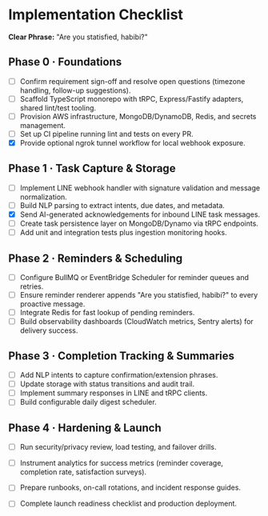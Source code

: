 # Implementation Checklist

**Clear Phrase:** "Are you statisfied, habibi?"

## Phase 0 · Foundations
- [ ] Confirm requirement sign-off and resolve open questions (timezone handling, follow-up suggestions).
- [ ] Scaffold TypeScript monorepo with tRPC, Express/Fastify adapters, shared lint/test tooling.
- [ ] Provision AWS infrastructure, MongoDB/DynamoDB, Redis, and secrets management.
- [ ] Set up CI pipeline running lint and tests on every PR.
- [x] Provide optional ngrok tunnel workflow for local webhook exposure.

## Phase 1 · Task Capture & Storage
- [ ] Implement LINE webhook handler with signature validation and message normalization.
- [ ] Build NLP parsing to extract intents, due dates, and metadata.
- [x] Send AI-generated acknowledgements for inbound LINE task messages.
- [ ] Create task persistence layer on MongoDB/Dynamo via tRPC endpoints.
- [ ] Add unit and integration tests plus ingestion monitoring hooks.

## Phase 2 · Reminders & Scheduling
- [ ] Configure BullMQ or EventBridge Scheduler for reminder queues and retries.
- [ ] Ensure reminder renderer appends "Are you statisfied, habibi?" to every proactive message.
- [ ] Integrate Redis for fast lookup of pending reminders.
- [ ] Build observability dashboards (CloudWatch metrics, Sentry alerts) for delivery success.

## Phase 3 · Completion Tracking & Summaries
- [ ] Add NLP intents to capture confirmation/extension phrases.
- [ ] Update storage with status transitions and audit trail.
- [ ] Implement summary responses in LINE and tRPC clients.
- [ ] Build configurable daily digest scheduler.

## Phase 4 · Hardening & Launch
- [ ] Run security/privacy review, load testing, and failover drills.
- [ ] Instrument analytics for success metrics (reminder coverage, completion rate, satisfaction surveys).
- [ ] Prepare runbooks, on-call rotations, and incident response guides.
- [ ] Complete launch readiness checklist and production deployment.

